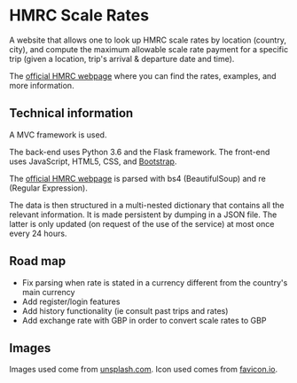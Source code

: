 # HMRC Scale Rates
A website that allows one to look up HMRC scale rates by location (country, city), and compute the maximum allowable scale rate payment for a specific trip (given a location, trip's arrival & departure date and time).

The [official HMRC webpage](https://www.gov.uk/guidance/expenses-rates-for-employees-travelling-outside-the-uk) where you can find the rates, examples, and more information.


## Technical information
A MVC framework is used. 

The back-end uses Python 3.6 and the Flask framework.
The front-end uses JavaScript, HTML5, CSS, and [Bootstrap](https://getbootstrap.com/). 

The [official HMRC webpage](https://www.gov.uk/guidance/expenses-rates-for-employees-travelling-outside-the-uk) is parsed with bs4 (BeautifulSoup) and re (Regular Expression). 

The data is then structured in a multi-nested dictionary that contains all the relevant information. It is made persistent by dumping in a JSON file. The latter is only updated (on request of the use of the service) at most once every 24 hours. 


## Road map
- Fix parsing when rate is stated in a currency different from the country's main currency 
- Add register/login features
- Add history functionality (ie consult past trips and rates)
- Add exchange rate with GBP in order to convert scale rates to GBP

## Images
Images used come from [unsplash.com](https://unsplash.com/).
Icon used comes from [favicon.io](https://favicon.io/emoji-favicons/).
